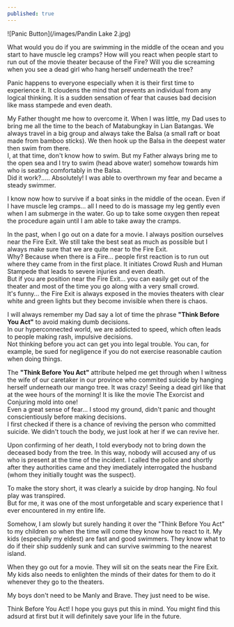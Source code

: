 ```yaml
---
published: true
---
```

![Panic Button](/images/Pandin Lake 2.jpg)

What would you do if you are swimming in the middle of the ocean and you start to have muscle leg cramps? How will you react when people start to run out of the movie theater because of the Fire? 
Will you die screaming when you see a dead girl who hang herself underneath the tree?

Panic happens to everyone especially when it is their first time to experience it. It cloudens the mind that prevents an individual from any logical thinking. It is a sudden sensation of fear that causes bad decision like mass stampede and even death.

My Father thought me how to overcome it. When I was little, my Dad uses to bring me all the time to the beach of Matabungkay in Lian Batangas. We always travel in a big group and always take the Balsa (a small raft or boat made from bamboo sticks). We then hook up the Balsa in the deepest water then swim from there.   
I, at that time, don't know how to swim. But my Father always bring me to the open sea and I try to swim (head above water) somehow towards him who is seating comfortably in the Balsa.   
Did it work?..... Absolutely! I was able to overthrown my fear and became a steady swimmer. 

I know now how to survive if a boat sinks in the middle of the ocean. Even if I have muscle leg cramps... all I need to do is massage my leg gently even when I am submerge in the water. Go up to take some oxygen then repeat the procedure again until I am able to take away the cramps.

In the past, when I go out on a date for a movie. I always position ourselves near the Fire Exit. We still take the best seat as much as possible but I always make sure that we are quite near to the Fire Exit.   
Why? Because when there is a Fire... people first reaction is to run out where they came from in the first place. It initiates Crowd Rush and Human Stampede that leads to severe injuries and even death.   
But if you are position near the Fire Exit... you can easily get out of the theater and most of the time you go along with a very small crowd.   
It's funny... the Fire Exit is always exposed in the movies theaters with clear white and green lights but they become invisible when there is chaos.

I will always remember my Dad say a lot of time the phrase **"Think Before You Act"** to avoid making dumb decisions.   
In our hyperconnected world, we are addicted to speed, which often leads to people making rash, impulsive decisions.   
Not thinking before you act can get you into legal trouble. You can, for example, be sued for negligence if you do not exercise reasonable caution when doing things. 

The **"Think Before You Act"** attribute helped me get through when I witness the wife of our caretaker in our province who commited suicide by hanging herself underneath our mango tree. It was crazy! Seeing a dead girl like that at the wee hours of the morning! It is like the movie The Exorcist and Conjuring mold into one!  
Even a great sense of fear... I stood my ground, didn't panic and thought conscientiously before making decisions.   
I first checked if there is a chance of reviving the person who committed suicide. We didn't touch the body, we just look at her if we can revive her.

Upon confirming of her death, I told everybody not to bring down the deceased body from the tree. In this way, nobody will accused any of us who is present at the time of the incident.
I called the police and shortly after they authorities came and they imediately interrogated the husband (whom they initially tought was the suspect).

To make the story short, it was clearly a suicide by drop hanging. No foul play was transpired.   
But for me, it was one of the most unforgetable and scary experience that I ever encountered in my entire life.

Somehow, I am slowly but surely handing it over the "Think Before You Act" to my children so when the time will come they know how to react to it. My kids (especially my eldest) are fast and good swimmers. They know what to do if their ship suddenly sunk and can survive swimming to the nearest island.

When they go out for a movie. They will sit on the seats near the Fire Exit. My kids also needs to enlighten the minds of their dates for them to do it whenever they go to the theaters. 

My boys don't need to be Manly and Brave. They just need to be wise. 

Think Before You Act! I hope you guys put this in mind. You might find this adsurd at first but it will definitely save your life in the future.
